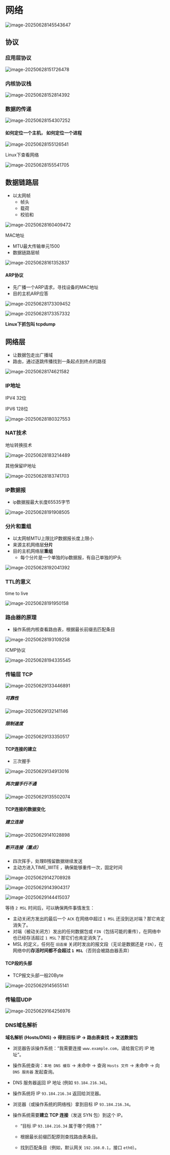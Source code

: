# 网络

![image-20250628145543647](C:\Users\LIYUFENG\AppData\Roaming\Typora\typora-user-images\image-20250628145543647.png)

## 协议



### 应用层协议

![image-20250628151726478](C:\Users\LIYUFENG\AppData\Roaming\Typora\typora-user-images\image-20250628151726478.png)

### 内核协议栈

![image-20250628152814392](C:\Users\LIYUFENG\AppData\Roaming\Typora\typora-user-images\image-20250628152814392.png)



### 数据的传递

![image-20250628154307252](C:\Users\LIYUFENG\AppData\Roaming\Typora\typora-user-images\image-20250628154307252.png)

#### 如何定位一个主机，                   如何定位一个进程

![image-20250628155126541](C:\Users\LIYUFENG\AppData\Roaming\Typora\typora-user-images\image-20250628155126541.png)

Linux下查看网络

![image-20250628155541705](C:\Users\LIYUFENG\AppData\Roaming\Typora\typora-user-images\image-20250628155541705.png)



## 数据链路层

- 以太网帧
  - 帧头
  - 载荷
  - 校验和

![image-20250628160409472](C:\Users\LIYUFENG\AppData\Roaming\Typora\typora-user-images\image-20250628160409472.png)

MAC地址

- MTU最大传输单元1500
- 数据链路层帧

![image-20250628161352837](C:\Users\LIYUFENG\AppData\Roaming\Typora\typora-user-images\image-20250628161352837.png)

#### ARP协议

- 先广播一个ARP请求，寻找设备的MAC地址
- 目的主机ARP应答

![image-20250628173309452](C:\Users\LIYUFENG\AppData\Roaming\Typora\typora-user-images\image-20250628173309452.png)

![image-20250628173357332](C:\Users\LIYUFENG\AppData\Roaming\Typora\typora-user-images\image-20250628173357332.png)

**Linux下抓包叫 tcpdump**



## 网络层

- 让数据包走出广播域
- 路由，通过逐跳传播找到一条起点到终点的路径

![image-20250628174621582](C:\Users\LIYUFENG\AppData\Roaming\Typora\typora-user-images\image-20250628174621582.png)

### IP地址

IPV4 32位

IPV6 128位

![image-20250628180327553](C:\Users\LIYUFENG\AppData\Roaming\Typora\typora-user-images\image-20250628180327553.png)

### NAT技术

地址转换技术

![image-20250628183214489](C:\Users\LIYUFENG\AppData\Roaming\Typora\typora-user-images\image-20250628183214489.png)

其他保留IP地址

![image-20250628183741703](C:\Users\LIYUFENG\AppData\Roaming\Typora\typora-user-images\image-20250628183741703.png)



### IP数据报

- ip数据报最大长度65535字节

![image-20250628191908505](C:\Users\LIYUFENG\AppData\Roaming\Typora\typora-user-images\image-20250628191908505.png)

### 分片和重组

- 以太网帧MTU上限比IP数据报长度上限小
- 来源主机网络层**分片**
- 目的主机网络层**重组**
  - 每个分片是一个单独的ip数据报，有自己单独的IP头


![image-20250628192041392](C:\Users\LIYUFENG\AppData\Roaming\Typora\typora-user-images\image-20250628192041392.png)

### TTL的意义

time to live

![image-20250628191950158](C:\Users\LIYUFENG\AppData\Roaming\Typora\typora-user-images\image-20250628191950158.png)

### 路由器的原理

- 操作系统内核查看路由表，根据最长前缀去匹配条目

![image-20250628193109258](C:\Users\LIYUFENG\AppData\Roaming\Typora\typora-user-images\image-20250628193109258.png)

ICMP协议

![image-20250628194335545](C:\Users\LIYUFENG\AppData\Roaming\Typora\typora-user-images\image-20250628194335545.png)

### 传输层 TCP

![image-20250629133446891](C:\Users\LIYUFENG\AppData\Roaming\Typora\typora-user-images\image-20250629133446891.png)

##### 可靠性

![image-20250629132141146](C:\Users\LIYUFENG\AppData\Roaming\Typora\typora-user-images\image-20250629132141146.png)

##### 限制速度

![image-20250629133350517](C:\Users\LIYUFENG\AppData\Roaming\Typora\typora-user-images\image-20250629133350517.png)

#### TCP连接的建立

- 三次握手

![image-20250629134913016](C:\Users\LIYUFENG\AppData\Roaming\Typora\typora-user-images\image-20250629134913016.png)

##### 两次握手行不通

![image-20250629135502074](C:\Users\LIYUFENG\AppData\Roaming\Typora\typora-user-images\image-20250629135502074.png)

#### TCP连接的数据变化

##### 建立连接

![image-20250629141028898](C:\Users\LIYUFENG\AppData\Roaming\Typora\typora-user-images\image-20250629141028898.png)

##### 断开连接（重点）

- 四次挥手，处理B残留数据继续发送
- 主动方进入TIME_WITE ，确保能够重传一次，固定时间

![image-20250629142708928](C:\Users\LIYUFENG\AppData\Roaming\Typora\typora-user-images\image-20250629142708928.png)

![image-20250629143904317](C:\Users\LIYUFENG\AppData\Roaming\Typora\typora-user-images\image-20250629143904317.png)

![image-20250629144415037](C:\Users\LIYUFENG\AppData\Roaming\Typora\typora-user-images\image-20250629144415037.png)

等待 `2 MSL` 时间后，可以确保两件事情发生：

- 主动关闭方发出的最后一个 `ACK` 在网络中超过 `1 MSL` 还没到达对端？那它肯定消失了。
- 对端（被动关闭方）发出的任何数据包或 `FIN`（包括可能的重传），在网络中也已经存活超过 `1 MSL`？那它们也肯定消失了。
-  MSL 的定义，任何在 `旧连接` 关闭时发出的报文段（无论是数据还是 `FIN`），在网络中的**存活时间都不会超过 `1 MSL`**（否则会被路由器丢弃）

#### TCP段的头部

- TCP报文头部一般20Byte

![image-20250629145655141](C:\Users\LIYUFENG\AppData\Roaming\Typora\typora-user-images\image-20250629145655141.png)

### 传输层UDP

![image-20250629164256976](C:\Users\LIYUFENG\AppData\Roaming\Typora\typora-user-images\image-20250629164256976.png)

### DNS域名解析

**域名解析 (Hosts/DNS) -> 得到目标 IP -> 路由表查找 -> 发送数据包**

- 浏览器告诉操作系统：“我需要连接 `www.example.com`，请给我它的 IP 地址”。

- 操作系统查询：`本地 DNS 缓存` -> 未命中 -> 查询 `Hosts 文件` -> 未命中 -> 向 `DNS 服务器` 发起查询。

- DNS 服务器返回 IP 地址 (例如 `93.184.216.34`)。

- 操作系统将 IP `93.184.216.34` 返回给浏览器。

- 浏览器（或操作系统的网络栈）拿到目标 IP `93.184.216.34`。

- 操作系统需要**建立 TCP 连接**（发送 SYN 包）到这个 IP。

  - “目标 IP `93.184.216.34` 属于哪个网络？”

  - 根据最长前缀匹配原则查找路由表条目。

  - 找到匹配条目（例如，默认网关 `192.168.0.1`，接口 `eth0`）。
